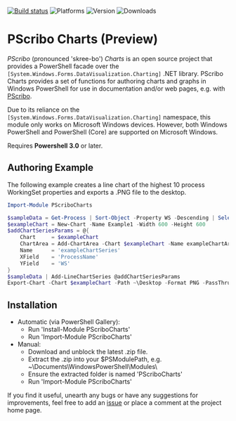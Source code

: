 [![Build status](https://ci.appveyor.com/api/projects/status/ckqhlepsa0hh345s?svg=true)](https://ci.appveyor.com/project/iainbrighton/pscribocharts)
![Platforms](https://img.shields.io/powershellgallery/p/PScriboCharts.svg)
![Version](https://img.shields.io/powershellgallery/v/PScriboCharts.svg)
![Downloads](https://img.shields.io/powershellgallery/dt/PScriboCharts.svg)

# PScribo Charts (Preview) #

_PScribo_ (pronounced 'skree-bo') _Charts_ is an open source project that provides a PowerShell facade over the
`[System.Windows.Forms.DataVisualization.Charting]` .NET library. PScribo Charts provides a set of functions for
authoring charts and graphs in Windows PowerShell for use in documentation and/or web pages, e.g. with
[PScribo](http://github.com/iainbrighton/PScribo).

Due to its reliance on the `[System.Windows.Forms.DataVisualization.Charting]` namespace, this module only works on Microsoft Windows devices. However, both Windows PowerShell and PowerShell (Core) are supported on Microsoft Windows.

Requires __Powershell 3.0__ or later.

## Authoring Example ##

The following example creates a line chart of the highest 10 process WorkingSet properties and exports a .PNG file to the desktop.

```powershell
Import-Module PScriboCharts

$sampleData = Get-Process | Sort-Object -Property WS -Descending | Select-Object -First 10
$exampleChart = New-Chart -Name Example1 -Width 600 -Height 600
$addChartSeriesParams = @{
    Chart     = $exampleChart
    ChartArea = Add-ChartArea -Chart $exampleChart -Name exampleChartArea -PassThru
    Name      = 'exampleChartSeries'
    XField    = 'ProcessName'
    YField    = 'WS'
}
$sampleData | Add-LineChartSeries @addChartSeriesParams
Export-Chart -Chart $exampleChart -Path ~\Desktop -Format PNG -PassThru
```

## Installation ##

* Automatic (via PowerShell Gallery):
  * Run 'Install-Module PScriboCharts'
  * Run 'Import-Module PScriboCharts'
* Manual:
  * Download and unblock the latest .zip file.
  * Extract the .zip into your $PSModulePath, e.g. ~\Documents\WindowsPowerShell\Modules\
  * Ensure the extracted folder is named 'PScriboCharts'
  * Run 'Import-Module PScriboCharts'

If you find it useful, unearth any bugs or have any suggestions for improvements,
feel free to add an [issue](https://github.com/iainbrighton/PScriboCharts/issues) or
place a comment at the project home page.

